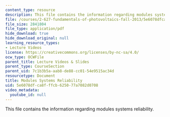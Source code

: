 ```yaml
---
content_type: resource
description: This file contains the information regarding modules systems reliability.
file: /courses/2-627-fundamentals-of-photovoltaics-fall-2013/5e6078dfca8fffcb625077a7082d0708_MIT2_627F13_lec17.pdf
file_size: 2841804
file_type: application/pdf
hide_download: true
hide_download_original: null
learning_resource_types:
- Lecture Videos
license: https://creativecommons.org/licenses/by-nc-sa/4.0/
ocw_type: OCWFile
parent_title: Lecture Videos & Slides
parent_type: CourseSection
parent_uid: 7c1b3b5a-aab8-de88-cc01-54e9515ac34d
resourcetype: Document
title: Modules Systems Reliability
uid: 5e6078df-ca8f-ffcb-6250-77a7082d0708
video_metadata:
  youtube_id: null
---
```

This file contains the information regarding modules systems reliability.